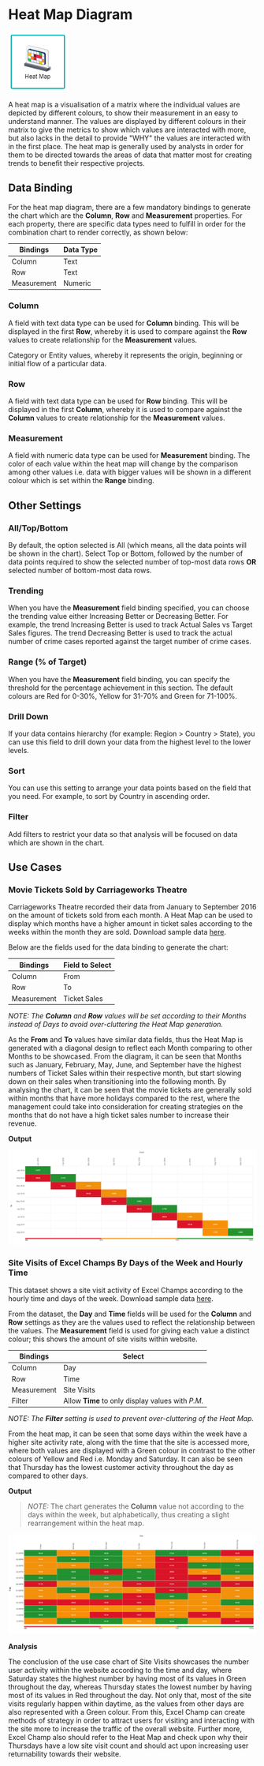 # Heat Map Diagram

![Heat Map](./images/heat-map/heatmap.PNG)

A heat map is a visualisation of a matrix where the individual values are depicted by different colours, to show their measurement in an easy to understand manner. The values are displayed by different colours in their matrix to give the metrics to show which values are interacted with more, but also lacks in the detail to provide "WHY" the values are interacted with in the first place. The heat map is generally used by analysts in order for them to be directed towards the areas of data that matter most for creating trends to benefit their respective projects.

## Data Binding

For the heat map diagram, there are a few mandatory bindings to generate the chart which are the **Column**, **Row** and **Measurement** properties. For each property, there are specific data types need to fulfill in order for the combination chart to render correctly, as shown below:

|Bindings|Data Type|
|---|---|
|Column|Text|
|Row|Text|
|Measurement|Numeric|

### Column

A field with text data type can be used for **Column** binding. This will be displayed in the first **Row**, whereby it is used to compare against the **Row** values to create relationship for the **Measurement** values.

Category or Entity values, whereby it represents the origin, beginning or initial flow of a particular data.

### Row

A field with text data type can be used for **Row** binding. This will be displayed in the first **Column**, whereby it is used to compare against the **Column** values to create relationship for the **Measurement** values.

### Measurement

A field with numeric data type can be used for **Measurement** binding. The color of each value within the heat map will change by the comparison among other values i.e. data with bigger values will be shown in a different colour which is set within the **Range** binding.

## Other Settings

### All/Top/Bottom

By default, the option selected is All (which means, all the data points will be shown in the chart). Select Top or Bottom, followed by the number of data points required to show the selected number of top-most data rows **OR** selected number of bottom-most data rows.

### Trending

When you have the **Measurement** field binding specified, you can choose the trending value either Increasing Better or Decreasing Better. For example, the trend Increasing Better is used to track Actual Sales vs Target Sales figures. The trend Decreasing Better is used to track the actual number of crime cases reported against the target number of crime cases.

### Range (% of Target)

When you have the **Measurement** field binding, you can specify the threshold for the percentage achievement in this section. The default colours are Red for 0-30%, Yellow for 31-70% and Green for 71-100%.

### Drill Down

If your data contains hierarchy (for example: Region > Country > State), you can use this field to drill down your data from the highest level to the lower levels.

### Sort

You can use this setting to arrange your data points based on the field that you need. For example, to sort by Country in ascending order.

### Filter

Add filters to restrict your data so that analysis will be focused on data which are shown in the chart.

## Use Cases

### Movie Tickets Sold by Carriageworks Theatre
Carriageworks Theatre recorded their data from January to September 2016 on the amount of tickets sold from each month. A Heat Map can be used to display which months have a higher amount in ticket sales according to the weeks within the month they are sold. Download sample data [here](./sample-data/heat-map/ticketsold-jansep.csv).

Below are the fields used for the data binding to generate the chart:

|Bindings|Field to Select|
|---|---|
|Column|From|
|Row|To|
|Measurement|Ticket Sales|

*NOTE: The **Column** and **Row** values will be set according to their Months instead of Days to avoid over-cluttering the Heat Map generation.*

As the **From** and **To** values have similar data fields, thus the Heat Map is generated with a diagonal design to reflect each Month comparing to other Months to be showcased. From the diagram, it can be seen that Months such as January, February, May, June, and September have the highest numbers of Ticket Sales within their respective month, but start slowing down on their sales when transitioning into the following month. By analysing the chart, it can be seen that the movie tickets are generally sold within months that have more holidays compared to the rest, where the management could take into consideration for creating strategies on the months that do not have a high ticket sales number to increase their revenue.

**Output**

![Tickets Sold](./images/heat-map/output-1.PNG)

### Site Visits of Excel Champs By Days of the Week and Hourly Time
This dataset shows a site visit activity of Excel Champs according to the hourly time and days of the week. Download sample data [here](./sample-data/heat-map/site-visits.xlsx).

From the dataset, the **Day** and **Time** fields will be used for the **Column** and **Row** settings as they are the values used to reflect the relationship between the values. The **Measurement** field is used for giving each value a distinct colour; this shows the amount of site visits within website.

|Bindings |Select|
|---|---|
|Column|Day|
|Row|Time|
|Measurement|Site Visits|
|Filter|Allow **Time** to only display values with *P.M.*|

*NOTE: The **Filter** setting is used to prevent over-cluttering of the Heat Map.*

From the heat map, it can be seen that some days within the week have a higher site activity rate, along with the time that the site is accessed more, where both values are displayed with a Green colour in contrast to the other colours of Yellow and Red i.e. Monday and Saturday. It can also be seen that Thursday has the lowest customer activity throughout the day as compared to other days.

**Output**

>*NOTE:* The chart generates the **Column** value not according to the days within the week, but alphabetically, thus creating a slight rearrangement within the heat map.

![Site Visits](./images/heat-map/output-2.PNG)

**Analysis**

The conclusion of the use case chart of Site Visits showcases the number user activity within the website according to the time and day, where Saturday states the highest number by having most of its values in Green throughout the day, whereas Thursday states the lowest number by having most of its values in Red throughout the day. Not only that, most of the site visits regularly happen within daytime, as the values from other days are also represented with a Green colour. From this, Excel Champ can create methods of strategy in order to attract users for visiting and interacting with the site more to increase the traffic of the overall website. Further more, Excel Champ also should refer to the Heat Map and check upon why their Thursdays have a low site visit count and should act upon increasing user returnability towards their website.